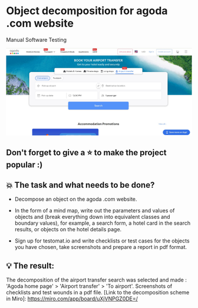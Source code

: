 # Object decomposition for agoda .com website
Manual Software Testing

<img src="Screens/Screen_AGODA_com_TRANSFERS.jpg" />

## Don't forget to give a :star: to make the project popular :) 

## :boom: The task and what needs to be done?
- Decompose an object on the agoda .com website.

- In the form of a mind map, write out the parameters and values of objects and (break everything down into equivalent classes and boundary values), for example, a search form, a hotel card in the search results, or objects on the hotel details page. 

- Sign up for testomat.io and write checklists or test cases for the objects you have chosen, take screenshots and prepare a report in pdf format.

## :bulb: The result:
The decomposition of the airport transfer search was selected and made : 'Agoda home page' > 'Airport transfer' > 'To airport'. 
Screenshots of checklists and test wounds in a pdf file.
[Link to the decomposition scheme in Miro]: https://miro.com/app/board/uXjVNPGZ0DE=/

